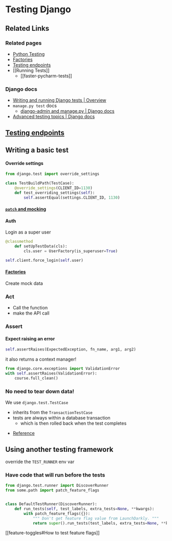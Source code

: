 # Testing Django

## Related Links

### Related pages

-   [Python Testing](unittest.md)
-   [Factories](django-factories.md)
-   [Testing endpoints](django-testing-endpoints.md)
- [[Running Tests]]
	- [[faster-pycharm-tests]]

### Django docs

-   [Writing and running Django tests | Overview](https://docs.djangoproject.com/en/4.1/topics/testing/overview/)
-   `manage.py test` docs
    -   [django-admin and manage.py | Django docs](https://docs.djangoproject.com/en/4.1/ref/django-admin/#test)
-   [Advanced testing topics | Django docs](https://docs.djangoproject.com/en/4.1/topics/testing/advanced/)

## [Testing endpoints](django-testing-endpoints.md)

## Writing a basic test

#### Override settings

```python
from django.test import override_settings

class TestBuildPath(TestCase):
    @override_settings(CLIENT_ID=1130)
    def test_overriding_settings(self):
        self.assertEqual(settings.CLIENT_ID, 1130)
```

#### [`patch` and mocking](unittest.md#patch)

#### Auth

Login as a super user

```python
@classmethod
    def setUpTestData(cls):
        cls.user = UserFactory(is_superuser=True)
```

```python
self.client.force_login(self.user)
```

#### [Factories](django-factories.md)

Create mock data

### Act

-   Call the function
-   make the API call

### Assert

#### Expect raising an error

```python
self.assertRaises(ExpectedException, fn_name, arg1, arg2)
```


it also returns a context manager!

```python
from django.core.exceptions import ValidationError
with self.assertRaises(ValidationError):
	course.full_clean()
```

### No need to tear down data!

We use `django.test.TestCase`

-   inherits from the `TransactionTestCase`
-   tests are always within a database transaction
    -   which is then rolled back when the test completes

*   [Reference](https://docs.djangoproject.com/en/3.2/topics/testing/tools/#django.test.TestCase)

## Using another testing framework

override the `TEST_RUNNER` env var

### Have code that will run before the tests

```python
from django.test.runner import DiscoverRunner
from some.path import patch_feature_flags


class DefaultTestRunner(DiscoverRunner):
    def run_tests(self, test_labels, extra_tests=None, **kwargs):
        with patch_feature_flags({}):
            """ Don't get feature flag value from LaunchDarkly. """
            return super().run_tests(test_labels, extra_tests=None, **kwargs)
```

[[feature-toggles#How to test feature flags]]